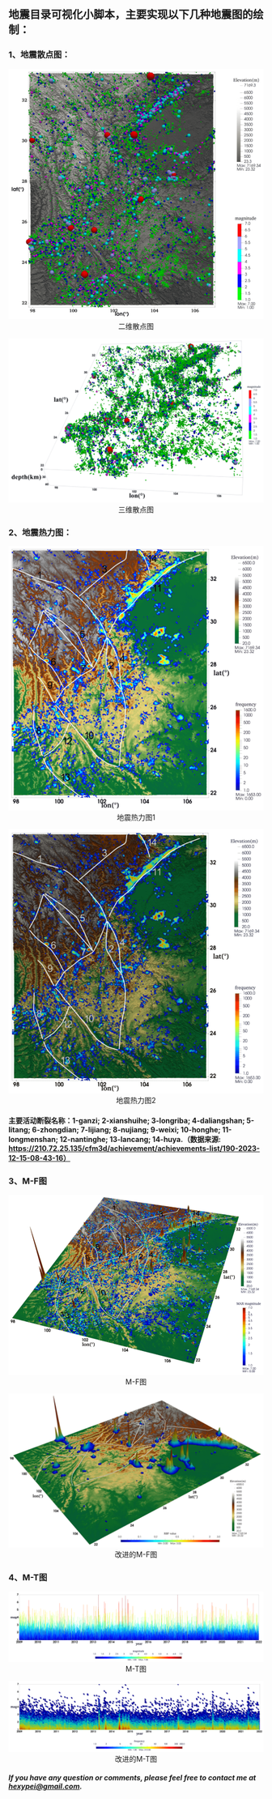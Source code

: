 ## 地震目录可视化小脚本，主要实现以下几种地震图的绘制：

### 1、地震散点图：
<p align="center">
  <img src="pic/2d_sphere.png" alt="二维散点图" /><br />
  二维散点图
</p>

<p align="center">
  <img src="pic/3d_sphere.png" alt="三维散点图" /><br />
  三维散点图
</p>

### 2、地震热力图：
<p align="center">
  <img src="pic/hotmap.png" alt="地震热力图" /><br />
  地震热力图1
</p>

<p align="center">
  <img src="pic/hotmap2.png" alt="地震热力图" /><br />
  地震热力图2
</p>

#### 主要活动断裂名称：1-ganzi; 2-xianshuihe; 3-longriba; 4-daliangshan; 5-litang; 6-zhongdian; 7-lijiang; 8-nujiang; 9-weixi; 10-honghe; 11-longmenshan; 12-nantinghe; 13-lancang; 14-huya.（数据来源: https://210.72.25.135/cfm3d/achievement/achievements-list/190-2023-12-15-08-43-16）

### 3、M-F图
<p align="center">
  <img src="pic/M-F.png" alt="震级-频次图" /><br />
  M-F图
</p>

<p align="center">
  <img src="pic/rbf_cpu.png" alt="震级-频次图" /><br />
  改进的M-F图
</p>

### 4、M-T图
<p align="center">
  <img src="pic/m-t.png" alt="M-T图" /><br />
  M-T图
</p>

<p align="center">
  <img src="pic/hotmap-m-t.png" alt="改进的M-T图" /><br />
  改进的M-T图
</p>


##### If you have any question or comments, please feel free to contact me at  hexypei@gmail.com.
